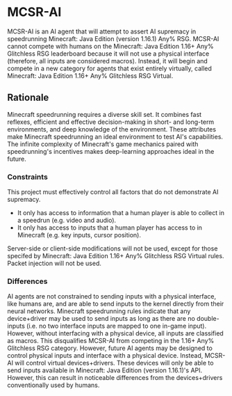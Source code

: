 # MCSR-AI

MCSR-AI is an AI agent that will attempt to assert AI supremacy in speedrunning Minecraft: Java Edition (version 1.16.1) Any% RSG. MCSR-AI cannot compete with humans on the Minecraft: Java Edition 1.16+ Any% Glitchless RSG leaderboard because it will not use a physical interface (therefore, all inputs are considered macros). Instead, it will begin and compete in a new category for agents that exist entirely virtually, called Minecraft: Java Edition 1.16+ Any% Glitchless RSG Virtual.

## Rationale

Minecraft speedrunning requires a diverse skill set. It combines fast reflexes, efficient and effective decision-making in short- and long-term environments, and deep knowledge of the environment. These attributes make Minecraft speedrunning an ideal environment to test AI's capabilities. The infinite complexity of Minecraft's game mechanics paired with speedrunning's incentives makes deep-learning approaches ideal in the future.

### Constraints

This project must effectively control all factors that do not demonstrate AI supremacy. 

* It only has access to information that a human player is able to collect in a speedrun (e.g. video and audio).
* It only has access to inputs that a human player has access to in Minecraft (e.g. key inputs, cursor position).

Server-side or client-side modifications will not be used, except for those specifed by Minecraft: Java Edition 1.16+ Any% Glitchless RSG Virtual rules. Packet injection will not be used.

### Differences

AI agents are not constrained to sending inputs with a physical interface, like humans are, and are able to send inputs to the kernel directly from their neural networks. Minecraft speedrunning rules indicate that any device+driver may be used to send inputs as long as there are no double-inputs (i.e. no two interface inputs are mapped to one in-game input). However, without interfacing with a physical device, all inputs are classified as macros. This disqualifies MCSR-AI from competing in the 1.16+ Any% Glitchless RSG category. However, future AI agents may be designed to control physical inputs and interface with a physical device. Instead, MCSR-AI will control virtual devices+drivers. These devices will only be able to send inputs available in Minecraft: Java Edition (version 1.16.1)'s API. However, this can result in noticeable differences from the devices+drivers conventionally used by humans.

